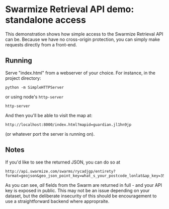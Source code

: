 # Swarmize Retrieval API demo: standalone access

This demonstration shows how simple access to the Swarmize Retrieval API can be. Because we have no cross-origin protection, you can simply make requests directly from a front-end.

## Running

Serve "index.html" from a webserver of your choice. For instance, in the project directory:

	python -m SimpleHTTPServer
	
or using node's `http-server`

	http-server

And then you'll be able to visit the map at:

	http://localhost:8000/index.html?mapid=guardian.jl1hn9jp
	
(or whatever port the server is running on).

## Notes
	
If you'd like to see the returned JSON, you can do so at

	http://api.swarmize.com/swarms/rycadjgp/entirety?format=geojson&geo_json_point_key=what_s_your_postcode_lonlat&ap_key=35c58cae15301cfa

As you can see, *all* fields from the Swarm are returned in full - and your API key is exposed in public. This may not be an issue depending on your dataset, but the deliberate insecurity of this should be encouragement to use a straightforward backend where appropraite.
